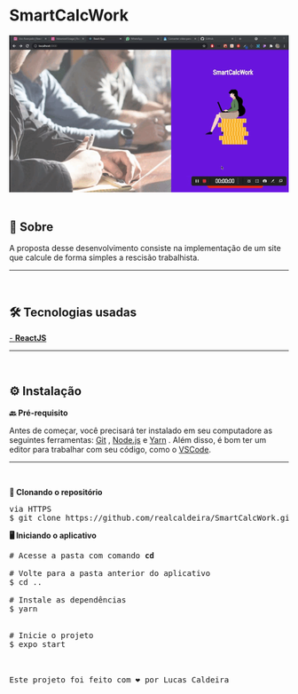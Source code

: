 <h1><strong>SmartCalcWork</strong></h1>

<img src="./src/assets/git.gif" width="1080">

<br>
<br>
<strong><h2>🎯 Sobre</h2></strong>

<p>A proposta desse desenvolvimento consiste na implementação de um site que calcule de forma simples a rescisão trabalhista.</p>
<hr/>
<br>
 <strong><h2>🛠️ Tecnologias usadas</h2></strong>
<p></p>

[- <strong>ReactJS</strong>](https://pt-br.reactjs.org/)

<hr/>
<br>
<strong><h2>⚙️ Instalação</h2> </strong>

</hr>

<strong>🔙 Pré-requisito </strong>

Antes de começar, você precisará ter instalado em seu computadore as seguintes ferramentas: [Git](https://git-scm.com/) , [Node.js](https://nodejs.org/en/) e [Yarn](https://yarnpkg.com/) .
Além disso, é bom ter um editor para trabalhar com seu código, como o [VSCode](https://code.visualstudio.com/).

<hr/>
<br>

<strong>🔽 Clonando o repositório </strong>

<pre>via HTTPS
$ git clone https://github.com/realcaldeira/SmartCalcWork.git </pre>

<strong>🖥️ Iniciando o aplicativo</strong>

<pre>
# Acesse a pasta com comando <strong>cd </strong> 

# Volte para a pasta anterior do aplicativo 
$ cd ..

# Instale as dependências
$ yarn


# Inicie o projeto
$ expo start



Este projeto foi feito com ❤ por Lucas Caldeira
